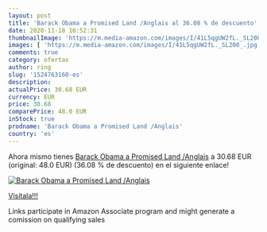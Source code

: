 ```yaml
---
layout: post
title: 'Barack Obama a Promised Land /Anglais al 36.08 % de descuento'
date: 2020-11-18 16:52:31
thumbnailImage: 'https://m.media-amazon.com/images/I/41L5qgUW2fL._SL200_.jpg'
images: [ 'https://m.media-amazon.com/images/I/41L5qgUW2fL._SL200_.jpg' ]
comments: true
category: ofertas
author: ring
slug: '1524763160-es'
description:
actualPrice: 30.68 EUR
currency: EUR
price: 30.68
comparePrice: 48.0 EUR
inStock: true
prodname: 'Barack Obama a Promised Land /Anglais'
country: 'es'
---
```


Ahora mismo tienes [Barack Obama a Promised Land /Anglais](https://www.amazon.es/dp/1524763160/?tag=tolees-21) a 30.68 EUR (original: 48.0 EUR) (36.08 %  de descuento) en el siguiente enlace!

[![Barack Obama a Promised Land /Anglais](https://m.media-amazon.com/images/I/41L5qgUW2fL._SL200_.jpg)](https://www.amazon.es/dp/1524763160/?tag=tolees-21)

[Visítala!!!](https://www.amazon.es/dp/1524763160/?tag=tolees-21)

Links participate in Amazon Associate program and might generate a comission on qualifying sales
